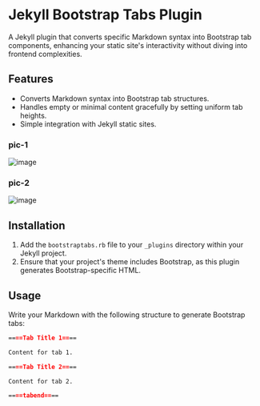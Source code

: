 # Jekyll Bootstrap Tabs Plugin

A Jekyll plugin that converts specific Markdown syntax into Bootstrap tab components, enhancing your static site's interactivity without diving into frontend complexities.

## Features

- Converts Markdown syntax into Bootstrap tab structures.
- Handles empty or minimal content gracefully by setting uniform tab heights.
- Simple integration with Jekyll static sites.

### pic-1
![image](https://github.com/y377/jekyll-tabs/assets/58632405/0bfa1c17-b74b-43be-84b0-6a17c486d99b)

### pic-2
![image](https://github.com/y377/jekyll-tabs/assets/58632405/91c9a3ea-80f1-4158-9bf3-e8411f8f911a)

## Installation

1. Add the `bootstraptabs.rb` file to your `_plugins` directory within your Jekyll project.
2. Ensure that your project's theme includes Bootstrap, as this plugin generates Bootstrap-specific HTML.

## Usage

Write your Markdown with the following structure to generate Bootstrap tabs:

```markdown
====Tab Title 1====

Content for tab 1.

====Tab Title 2====

Content for tab 2.

====tabend====
